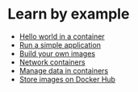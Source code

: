<!--[metadata]>
+++
aliases = [
"/engine/userguide/containers/",
]
title = "Learn by example"
description = "Explains how to work with containers"
keywords = ["docker, introduction, documentation, about, technology, docker.io, user, guide, user's, manual, platform, framework, home,  intro"]
[menu.main]
identifier="engine_learn"
parent = "engine_use"
weight="-80"
+++
<![end-metadata]-->

# Learn by example

* [Hello world in a container](dockerizing.md)
* [Run a simple application](usingdocker.md)
* [Build your own images](dockerimages.md)
* [Network containers](networkingcontainers.md)
* [Manage data in containers](dockervolumes.md)
* [Store images on Docker Hub](dockerrepos.md)
